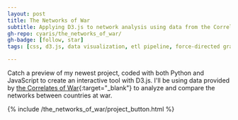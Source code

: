 ```yaml
---
layout: post
title: The Networks of War
subtitle: Applying D3.js to network analysis using data from the Correlates of War (COW) project
gh-repo: cyaris/the_networks_of_war/
gh-badge: [follow, star]
tags: [css, d3.js, data visualization, etl pipeline, force-directed graph, html, javascript, network analysis, pandas, python, web development]

---
```


Catch a preview of my newest project, coded with both Python and JavaScript to create an interactive tool with D3.js. I'll be using data provided by [the Correlates of War](https://correlatesofwar.org/data-sets/COW-war){:target="_blank"} to analyze and compare the networks between countries at war.

{% include /the_networks_of_war/project_button.html %}
